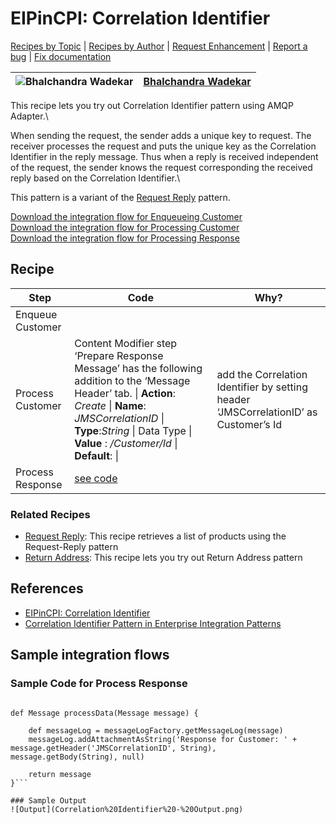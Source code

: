 # EIPinCPI: Correlation Identifier

[Recipes by Topic](../../../../readme.md) | [Recipes by Author](../../../../author.md) | [Request Enhancement](https://github.com/SAP-samples/cloud-integration-flow/issues/new?assignees=&labels=Recipe%20Fix,enhancement&template=recipe-request.md&title=Improve%20EIPinCPI%3A%20Correlation%20Identifier) | [Report a bug](https://github.com/SAP-samples/cloud-integration-flow/issues/new?assignees=&labels=Recipe%20Fix,bug&template=bug_report.md&title=Issue%20with%20EIPinCPI%3A%20Correlation%20Identifier) | [Fix documentation](https://github.com/SAP-samples/cloud-integration-flow/issues/new?assignees=&labels=Recipe%20Fix,documentation&template=bug_report.md&title=Docu%20fix%20EIPinCPI%3A%20Correlation%20Identifier)

![Bhalchandra Wadekar](https://github.com/BhalchandraSW.png?size=50) | [Bhalchandra Wadekar](https://github.com/BhalchandraSW)
----|----

This recipe lets you try out Correlation Identifier pattern using AMQP Adapter.\

When sending the request, the sender adds a unique key to request. The receiver processes the request and puts the unique key as the Correlation Identifier in the reply message. Thus when a reply is received independent of the request, the sender knows the request corresponding the received reply based on the Correlation Identifier.\

This pattern is a variant of the [Request Reply](../EIP-MessageConstruction-Request-Reply/readme.md) pattern.

[Download the integration flow for Enqueueing Customer](Correlation%20Identifier%20-%20Enqueueing%20Customer.zip)\
[Download the integration flow for Processing Customer](Correlation%20Identifier%20-%20Processing%20Customer.zip)\
[Download the integration flow for Processing Response](Correlation%20Identifier%20-%20Processing%20Response.zip)

## Recipe

Step|Code|Why?
----|----|----
Enqueue Customer | |
Process Customer | Content Modifier step ‘Prepare Response Message’ has the following addition to the ‘Message Header’ tab. \| **Action**: *Create* \| **Name**: *JMSCorrelationID*	\| **Type**:*String* \|	Data Type	\| **Value** : */Customer/Id*	\| **Default**:  \| | add the Correlation Identifier by setting header ‘JMSCorrelationID’ as Customer’s Id
Process Response |[see code](#Sample-Code-for-Process-Response )|

### Related Recipes
* [Request Reply](../EIP-MessageConstruction-Request-Reply/readme.md): This recipe retrieves a list of products using the Request-Reply pattern
* [Return Address](../EIP-MessageConstruction-ReturnAddress/readme.md): This recipe lets you try out Return Address pattern

## References
* [EIPinCPI: Correlation Identifier](https://blogs.sap.com/2020/01/26/eipincpi-correlation-identifier)
* [Correlation Identifier Pattern in Enterprise Integration Patterns](https://www.enterpriseintegrationpatterns.com/patterns/messaging/CorrelationIdentifier.html)

## Sample integration flows
### Sample Code for Process Response
```import com.sap.gateway.ip.core.customdev.util.Message

def Message processData(Message message) {

    def messageLog = messageLogFactory.getMessageLog(message)
    messageLog.addAttachmentAsString('Response for Customer: ' + message.getHeader('JMSCorrelationID', String), message.getBody(String), null)

    return message
}```

### Sample Output
![Output](Correlation%20Identifier%20-%20Output.png)

